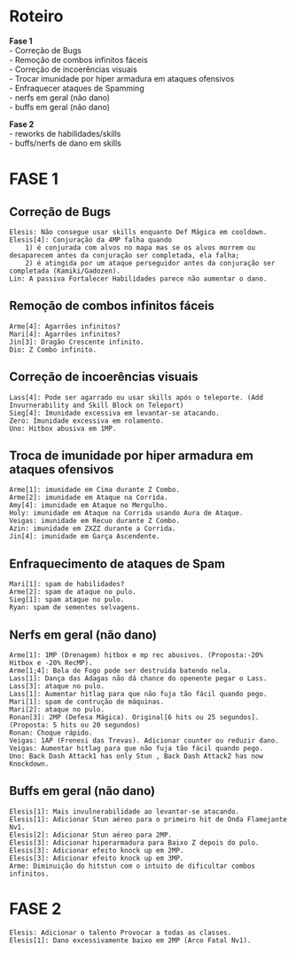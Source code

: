 Roteiro
=======
<b>Fase 1</b><br />
	- Correção de Bugs<br />
	- Remoção de combos infinitos fáceis<br />
	- Correção de incoerências visuais<br />
	- Trocar imunidade por hiper armadura em ataques ofensivos<br />
	- Enfraquecer ataques de Spamming<br />
	- nerfs em geral (não dano)<br />
	- buffs em geral (não dano)<br />
	
<b>Fase 2</b><br />
	- reworks de habilidades/skills<br />
	- buffs/nerfs de dano em skills<br />

FASE 1
======

Correção de Bugs
----------------
	Elesis: Não consegue usar skills enquanto Def Mágica em cooldown.
	Elesis[4]: Conjuração da 4MP falha quando
		1) é conjurada com alvos no mapa mas se os alvos morrem ou desaparecem antes da conjuração ser completada, ela falha;
		2) é atingida por um ataque perseguidor antes da conjuração ser completada (Kamiki/Gadozen).
	Lin: A passiva Fortalecer Habilidades parece não aumentar o dano.

Remoção de combos infinitos fáceis
----------------------------------
	Arme[4]: Agarrões infinitos?
	Mari[4]: Agarrões infinitos?
	Jin[3]: Dragão Crescente infinito.
	Dio: Z Combo infinito.

Correção de incoerências visuais
--------------------------------
	Lass[4]: Pode ser agarrado ou usar skills após o teleporte. (Add Invurnerability and Skill Block on Teleport)
	Sieg[4]: Imunidade excessiva em levantar-se atacando.
	Zero: Imunidade excessiva em rolamento.
	Uno: Hitbox abusiva em 1MP.

Troca de imunidade por hiper armadura em ataques ofensivos
----------------------------------------------------------
	Arme[1]: imunidade em Cima durante Z Combo.
	Arme[2]: imunidade em Ataque na Corrida.
	Amy[4]: imunidade em Ataque no Mergulho.
	Holy: imunidade em Ataque na Corrida usando Aura de Ataque.
	Veigas: imunidade em Recuo durante Z Combo.
	Azin: imunidade em ZXZZ durante a Corrida.
	Jin[4]: imunidade em Garça Ascendente.
	
Enfraquecimento de ataques de Spam
----------------------------------
	Mari[1]: spam de habilidades?
	Arme[2]: spam de ataque no pulo.
	Sieg[1]: spam ataque no pulo.
	Ryan: spam de sementes selvagens.
	
Nerfs em geral (não dano)
-------------------------
	Arme[1]: 1MP (Drenagem) hitbox e mp rec abusivos. (Proposta:-20% Hitbox e -20% RecMP).
	Arme[1;4]: Bola de Fogo pode ser destruída batendo nela.
	Lass[1]: Dança das Adagas não dá chance do openente pegar o Lass.
	Lass[3]: ataque no pulo.
	Lass[1]: Aumentar hitlag para que não fuja tão fácil quando pego.
	Mari[1]: spam de contrução de máquinas.
	Mari[2]: ataque no pulo.
	Ronan[3]: 2MP (Defesa Mágica). Original[6 hits ou 25 segundos]. (Proposta: 5 hits ou 20 segundos)
	Ronan: Choque rápido.
	Veigas: 1AP (Frenesi das Trevas). Adicionar counter ou reduzir dano.
	Veigas: Aumentar hitlag para que não fuja tão fácil quando pego.
	Uno: Back Dash Attack1 has only Stun , Back Dash Attack2 has now Knockdown.
		
Buffs em geral (não dano)
-------------------------
	Elesis[1]: Mais invulnerabilidade ao levantar-se atacando.
	Elesis[1]: Adicionar Stun aéreo para o primeiro hit de Onda Flamejante Nv1.
	Elesis[2]: Adicionar Stun aéreo para 2MP.
	Elesis[3]: Adicionar hiperarmadura para Baixo Z depois do pulo.
	Elesis[3]: Adicionar efeito knock up em 2MP.
	Elesis[3]: Adicionar efeito knock up em 3MP.
	Arme: Diminuição do hitstun com o intuito de dificultar combos infinitos.

FASE 2
======
	Elesis: Adicionar o talento Provocar a todas as classes.
	Elesis[1]: Dano excessivamente baixo em 2MP (Arco Fatal Nv1).
